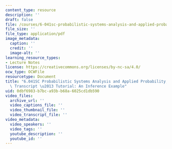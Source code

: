 ```yaml
---
content_type: resource
description: ''
draft: false
file: /courses/6-041sc-probabilistic-systems-analysis-and-applied-probability-fall-2013/0dbf6983b7bca93bb68a6025cd1db590_MIT6_041SCF13_An_Inference_Example_300k.pdf
file_size: ''
file_type: application/pdf
image_metadata:
  caption: ''
  credit: ''
  image-alt: ''
learning_resource_types:
- Lecture Notes
license: https://creativecommons.org/licenses/by-nc-sa/4.0/
ocw_type: OCWFile
resourcetype: Document
title: "6.041SC Probabilistic Systems Analysis and Applied Probability, Fall 2013\
  \ Transcript \u2013 Tutorial: An Inference Example"
uid: 0dbf6983-b7bc-a93b-b68a-6025cd1db590
video_files:
  archive_url: ''
  video_captions_file: ''
  video_thumbnail_file: ''
  video_transcript_file: ''
video_metadata:
  video_speakers: ''
  video_tags: ''
  youtube_description: ''
  youtube_id: ''
---
```

